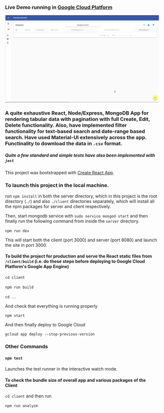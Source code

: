 ### Live Demo running in [Google Cloud Platform](https://steel-aileron-266311.appspot.com)

<img src="MUI-table.gif">

### A quite exhaustive React, Node/Express, MongoDB App for rendering tabular data with pagination with full Create, Edit, Delete functionality. Also, have implemented filter functionality for text-based search and date-range based search. Have used Material-UI extensively across the app. Functinality to download the data in `.csv` format.

##### Quite a few standard and simple tests have also been implemented with `jest`

This project was bootstrapped with [Create React App](https://github.com/facebook/create-react-app).

### To launch this project in the local machine.

run `npm install` in both the server directory, which in this project is the root directory (`./`) and also `./client` directories separately, which will install all the npm packages for server and client respectively.

Then, start mongodb service with `sudo service mongod start` and then finally run the following command from inside the `server` directory.

`npm run dev`

This will start both the client (port 3000) and server (port 8080) and launch the site in port 3000.

#### To build the project for production and serve the React static files from `/client/build` (i.e. do these steps before deploying to Google Cloud Platform's Google App Engine)

```
cd client

npm run build

cd ..

```

And check that everything is running properly

```
npm start

```

And then finally deploy to Google Cloud

```
gcloud app deploy --stop-previous-version

```

### Other Commands

#### `npm test`

Launches the test runner in the interactive watch mode.<br>

#### To check the bundle size of overall app and various packages of the Client

``cd client`` and then run

``npm run analyze``